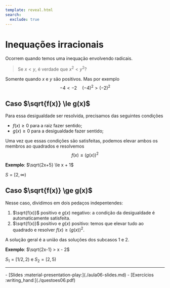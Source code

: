 ```yaml
---
template: reveal.html
search:
  exclude: true
---
```

# Inequações irracionais

Ocorrem quando temos uma inequação envolvendo radicais.

> Se $x < y$, é verdade que $x^2 < y^2$?

Somente quando $x$ e $y$ são positivos. Mas por exemplo
$$ -4 < -2 \quad (-4)^2 > (-2)^2$$

## Caso $\sqrt{f(x)} \le g(x)$

Para essa desigualdade ser resolvida, precisamos das seguintes condições

-  $f(x) \ge 0$ para a raiz fazer sentido;
-  $g(x) \ge 0$ para a desigualdade fazer sentido;

Uma vez que essas condições são satisfeitas, podemos elevar ambos os membros ao quadrados e resolvemos 
$$ f(x) \le \left(g(x)\right)^2$$

**Exemplo**: $\sqrt{2x+5} \le x + 1$


$S = [2,\infty)$



## Caso $\sqrt{f(x)} \ge g(x)$

Nesse caso, dividimos em dois pedaços indepentendes:

1. $\sqrt{f(x)}$ positivo e $g(x)$ negativo: a condição da desigualdade é automaticamente satisfeita. 
2. $\sqrt{f(x)}$ positivo e $g(x)$ positivo: temos que elevar tudo ao quadrado e resolver $f(x) \ge \left(g(x)\right)^2$.

A solução geral é a união das soluções dos subcasos 1 e 2.

**Exemplo**: $\sqrt{2x-1} > x - 2$

$S_1 = [1/2,2)$ e $S_2=[2,5)$

---

<div class="grid cards" markdown>
 - [Slides :material-presentation-play:](./aula06-slides.md)
 - [Exercícios :writing_hand:](./questoes06.pdf)
</div>
